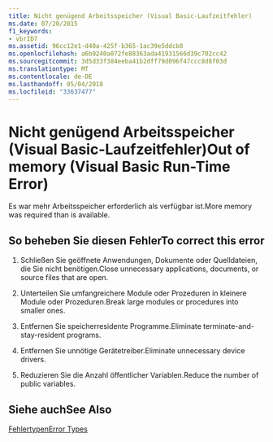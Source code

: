 ```yaml
---
title: Nicht genügend Arbeitsspeicher (Visual Basic-Laufzeitfehler)
ms.date: 07/20/2015
f1_keywords:
- vbrID7
ms.assetid: 96cc12e1-d40a-425f-b365-1ac39e5ddcb0
ms.openlocfilehash: a6b9240a072fe88363ada41931566d39c702cc42
ms.sourcegitcommit: 3d5d33f384eeba41b2dff79d096f47ccc8d8f03d
ms.translationtype: MT
ms.contentlocale: de-DE
ms.lasthandoff: 05/04/2018
ms.locfileid: "33637477"
---
```

# <a name="out-of-memory-visual-basic-run-time-error"></a><span data-ttu-id="82aa8-102">Nicht genügend Arbeitsspeicher (Visual Basic-Laufzeitfehler)</span><span class="sxs-lookup"><span data-stu-id="82aa8-102">Out of memory (Visual Basic Run-Time Error)</span></span>
<span data-ttu-id="82aa8-103">Es war mehr Arbeitsspeicher erforderlich als verfügbar ist.</span><span class="sxs-lookup"><span data-stu-id="82aa8-103">More memory was required than is available.</span></span>  
  
## <a name="to-correct-this-error"></a><span data-ttu-id="82aa8-104">So beheben Sie diesen Fehler</span><span class="sxs-lookup"><span data-stu-id="82aa8-104">To correct this error</span></span>  
  
1.  <span data-ttu-id="82aa8-105">Schließen Sie geöffnete Anwendungen, Dokumente oder Quelldateien, die Sie nicht benötigen.</span><span class="sxs-lookup"><span data-stu-id="82aa8-105">Close unnecessary applications, documents, or source files that are open.</span></span>  
  
2.  <span data-ttu-id="82aa8-106">Unterteilen Sie umfangreichere Module oder Prozeduren in kleinere Module oder Prozeduren.</span><span class="sxs-lookup"><span data-stu-id="82aa8-106">Break large modules or procedures into smaller ones.</span></span>  
  
3.  <span data-ttu-id="82aa8-107">Entfernen Sie speicherresidente Programme.</span><span class="sxs-lookup"><span data-stu-id="82aa8-107">Eliminate terminate-and-stay-resident programs.</span></span>  
  
4.  <span data-ttu-id="82aa8-108">Entfernen Sie unnötige Gerätetreiber.</span><span class="sxs-lookup"><span data-stu-id="82aa8-108">Eliminate unnecessary device drivers.</span></span>  
  
5.  <span data-ttu-id="82aa8-109">Reduzieren Sie die Anzahl öffentlicher Variablen.</span><span class="sxs-lookup"><span data-stu-id="82aa8-109">Reduce the number of public variables.</span></span>  
  
## <a name="see-also"></a><span data-ttu-id="82aa8-110">Siehe auch</span><span class="sxs-lookup"><span data-stu-id="82aa8-110">See Also</span></span>  
 [<span data-ttu-id="82aa8-111">Fehlertypen</span><span class="sxs-lookup"><span data-stu-id="82aa8-111">Error Types</span></span>](../../visual-basic/programming-guide/language-features/error-types.md)
